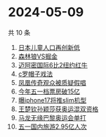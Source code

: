 # 2024-05-09

共 10 条

<!-- BEGIN -->
<!-- 最后更新时间 Thu May 09 2024 11:13:41 GMT+0800 (China Standard Time) -->

1. [日本儿童人口再创新低](https://www.zhihu.com/search?q=日本儿童人口再创新低)
1. [森林狼VS掘金](https://www.zhihu.com/search?q=森林狼VS掘金)
1. [迈阿密国际6比2纽约红牛](https://www.zhihu.com/search?q=迈阿密国际6比2纽约红牛)
1. [c罗帽子戏法](https://www.zhihu.com/search?q=c罗帽子戏法)
1. [凤凰传奇观众被质疑假唱](https://www.zhihu.com/search?q=凤凰传奇观众被质疑假唱)
1. [今年五一档票房破15亿](https://www.zhihu.com/search?q=今年五一档票房破15亿)
1. [曝iphone17将推slim机型](https://www.zhihu.com/search?q=曝iphone17将推slim机型)
1. [王楚钦孙颖莎获奥运混双资格](https://www.zhihu.com/search?q=王楚钦孙颖莎获奥运混双资格)
1. [马龙无缘巴黎奥运会单打](https://www.zhihu.com/search?q=马龙无缘巴黎奥运会单打)
1. [五一国内旅游2.95亿人次](https://www.zhihu.com/search?q=五一国内旅游2.95亿人次)

<!-- END -->
